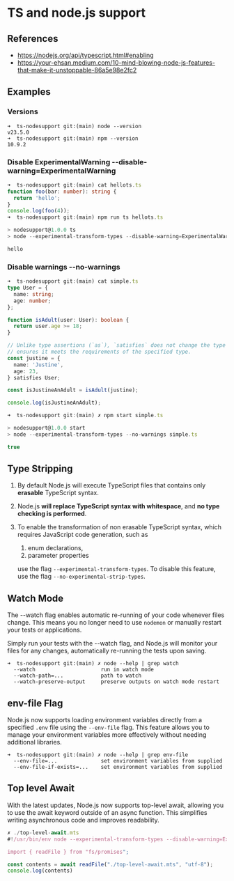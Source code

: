 # TS and node.js support

## References

- https://nodejs.org/api/typescript.html#enabling
- https://your-ehsan.medium.com/10-mind-blowing-node-js-features-that-make-it-unstoppable-86a5e98e2fc2
## Examples

### Versions

```
➜  ts-nodesupport git:(main) node --version
v23.5.0
➜  ts-nodesupport git:(main) npm --version
10.9.2
```

### Disable ExperimentalWarning --disable-warning=ExperimentalWarning 

```ts
➜  ts-nodesupport git:(main) cat hellots.ts 
function foo(bar: number): string {
  return 'hello';
}
console.log(foo(4));
➜  ts-nodesupport git:(main) npm run ts hellots.ts

> nodesupport@1.0.0 ts
> node --experimental-transform-types --disable-warning=ExperimentalWarning hellots.ts

hello
```

### Disable warnings --no-warnings

```ts
➜  ts-nodesupport git:(main) cat simple.ts 
type User = {
  name: string;
  age: number;
};

function isAdult(user: User): boolean {
  return user.age >= 18;
}

// Unlike type assertions (`as`), `satisfies` does not change the type of the object but 
// ensures it meets the requirements of the specified type.
const justine = {
  name: 'Justine',
  age: 23,
} satisfies User; 

const isJustineAnAdult = isAdult(justine);

console.log(isJustineAnAdult);

➜  ts-nodesupport git:(main) ✗ npm start simple.ts

> nodesupport@1.0.0 start
> node --experimental-transform-types --no-warnings simple.ts

true
```

## Type Stripping

1. By default Node.js will execute TypeScript files that contains only **erasable** TypeScript syntax. 
2. Node.js **will replace TypeScript syntax with whitespace**, and **no type checking is performed**. 
3. To enable the transformation of non erasable TypeScript syntax, which requires JavaScript code generation, such as
   1.  enum declarations, 
   2.  parameter properties 
   
   use the flag `--experimental-transform-types`. 
   To disable this feature, use the flag `--no-experimental-strip-types`.


## Watch Mode

The --watch flag enables automatic re-running of your code whenever files change.
This means you no longer need to use `nodemon` or manually restart your tests or applications.

Simply run your tests with the --watch flag, and Node.js will monitor your files for any changes, automatically re-running the tests upon saving.

```
➜  ts-nodesupport git:(main) ✗ node --help | grep watch
  --watch                     run in watch mode
  --watch-path=...            path to watch
  --watch-preserve-output     preserve outputs on watch mode restart
```

## env-file Flag 

Node.js now supports loading environment variables directly from a specified `.env` file using 
the `--env-file` flag. This feature allows you to manage your environment variables more effectively without needing additional libraries.

```
➜  ts-nodesupport git:(main) ✗ node --help | grep env-file
  --env-file=...              set environment variables from supplied
  --env-file-if-exists=...    set environment variables from supplied
```

## Top level Await

With the latest updates, Node.js now supports top-level await, allowing you to use the await keyword outside of an async function. This simplifies writing asynchronous code and improves readability.

```js 
✗ ./top-level-await.mts
#!/usr/bin/env node --experimental-transform-types --disable-warning=ExperimentalWarning --env-file=.env

import { readFile } from "fs/promises";

const contents = await readFile("./top-level-await.mts", "utf-8");
console.log(contents)
```